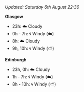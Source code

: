 *Updated: Saturday 6th August 22:30*

**Glasgow**

* 23h: :cloud: Cloudy
* 0h - 7h: :cyclone: Windy (:cloud:)
* 8h: :cloud: Cloudy
* 9h, 10h: :cyclone: Windy (:partly_sunny:)

**Edinburgh**

* 23h, 0h: :cloud: Cloudy
* 1h - 7h: :cyclone: Windy (:cloud:)
* 8h - 10h: :cyclone: Windy (:partly_sunny:)
